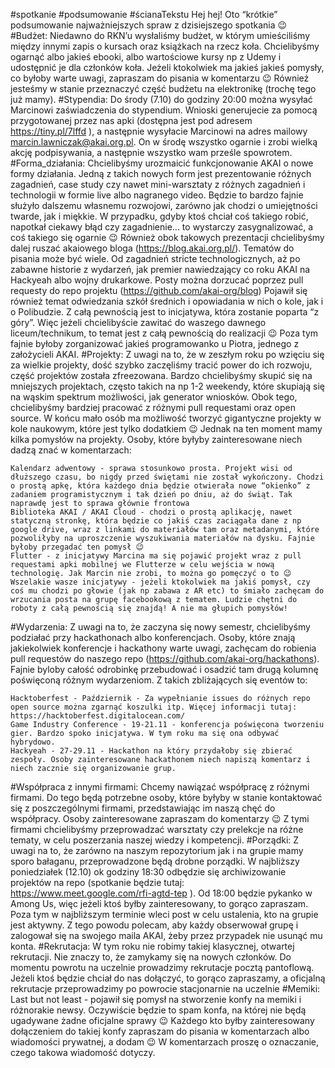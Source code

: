 #spotkanie #podsumowanie #ścianaTekstu
Hej hej!
Oto “krótkie” podsumowanie najważniejszych spraw z dzisiejszego spotkania 😉
#Budżet:
Niedawno do RKN’u wysłaliśmy budżet, w którym umieściliśmy między innymi zapis o kursach oraz książkach na rzecz koła. Chcielibyśmy ogarnąć albo jakieś ebooki, albo wartościowe kursy np z Udemy i udostępnić je dla członków koła. Jeżeli ktokolwiek ma jakieś jakieś pomysły, co byłoby warte uwagi, zapraszam do pisania w komentarzu 😉 Również jesteśmy w stanie przeznaczyć część budżetu na elektronikę (trochę tego już mamy).
#Stypendia:
Do środy (7.10) do godziny 20:00 można wysyłać Marcinowi zaświadczenia do stypendium. Wnioski generujecie za pomocą przygotowanej przez nas apki (dostępna jest pod adresem https://tiny.pl/7lffd ), a następnie wysyłacie Marcinowi na adres mailowy marcin.lawniczak@akai.org.pl. On w środę wszystko ogarnie i zrobi wielką akcję podpisywania, a następnie wszystko wam prześle spowrotem.
#Forma_działania:
Chcielibyśmy urozmaicić funkcjonowanie AKAI o nowe formy działania.
Jedną z takich nowych form jest prezentowanie różnych zagadnień, case study czy nawet mini-warsztaty z różnych zagadnień i technologii w formie live albo nagranego video. Będzie to bardzo fajnie służyło dalszemu własnemu rozwojowi, zarówno jak chodzi o umiejętności twarde, jak i miękkie. W przypadku, gdyby ktoś chciał coś takiego robić, napotkał ciekawy błąd czy zagadnienie... to wystarczy zasygnalizować, a coś takiego się ogarnie 😉
Również obok takowych prezentacji chcielibyśmy dalej ruszać akaiowego bloga (https://blog.akai.org.pl/). Tematów do pisania może być wiele. Od zagadnień stricte technologicznych, aż po zabawne historie z wydarzeń, jak premier nawiedzający co roku AKAI na Hackyeah albo wojny drukarkowe. Posty można dorzucać poprzez pull requesty do repo projektu (https://github.com/akai-org/blog)
Pojawił się również temat odwiedzania szkół średnich i opowiadania w nich o kole, jak i o Polibudzie. Z całą pewnością jest to inicjatywa, która zostanie poparta “z góry”. Więc jeżeli chcielibyście zawitać do waszego dawnego liceum/technikum, to temat jest z całą pewnością do realizacji 😉
Poza tym fajnie byłoby zorganizować jakieś programowanko u Piotra, jednego z założycieli AKAI.
#Projekty:
Z uwagi na to, że w zeszłym roku po wzięciu się za wielkie projekty, dość szybko zaczęliśmy tracić power do ich rozwoju, część projektów została zfreezowana.
Bardzo chcielibyśmy skupić się na mniejszych projektach, często takich na np 1-2 weekendy, które skupiają się na wąskim spektrum możliwości, jak generator wniosków. Obok tego, chcielibyśmy bardziej pracować z różnymi pull requestami oraz open source. W końcu mało osób ma możliwość tworzyć gigantyczne projekty w kole naukowym, które jest tylko dodatkiem 😉
Jednak na ten moment mamy kilka pomysłów na projekty. Osoby, które byłyby zainteresowane niech dadzą znać w komentarzach:

    Kalendarz adwentowy - sprawa stosunkowo prosta. Projekt wisi od dłuższego czasu, bo nigdy przed świętami nie został wykończony. Chodzi o prostą apkę, która każdego dnia będzie otwierała nowe “okienko” z zadaniem programistycznym i tak dzień po dniu, aż do świąt. Tak naprawdę jest to sprawa głównie frontowa
    Biblioteka AKAI / AKAI Cloud - chodzi o prostą aplikację, nawet statyczną stronkę, która będzie co jakiś czas zaciągała dane z np google drive, wraz z linkami do materiałów tam oraz metadanymi, które pozwoliłyby na uproszczenie wyszukiwania materiałów na dysku. Fajnie byłoby przegadać ten pomysł 😉
    Flutter - z inicjatywy Marcina ma się pojawić projekt wraz z pull requestami apki mobilnej we Flutterze w celu wejścia w nową technologię. Jak Marcin nie zrobi, to można go pomęczyć o to 😉
    Wszelakie wasze inicjatywy - jeżeli ktokolwiek ma jakiś pomysł, czy coś mu chodzi po głowie (jak np zabawa z AR etc) to śmiało zachęcam do wrzucania posta na grupę facebookową z tematem. Ludzie chętni do roboty z całą pewnością się znajdą! A nie ma głupich pomysłów!

#Wydarzenia:
Z uwagi na to, że zaczyna się nowy semestr, chcielibyśmy podziałać przy hackathonach albo konferencjach.
Osoby, które znają jakiekolwiek konferencje i hackathony warte uwagi, zachęcam do robienia pull requestów do naszego repo (https://github.com/akai-org/hackathons). Fajnie byloby całość odrobinkę przebudować i osadzić tam drugą kolumnę poświęconą różnym wydarzeniom.
Z takich zbliżających się eventów to:

    Hacktoberfest - Październik - Za wypełnianie issues do różnych repo open source można zgarnąć koszulki itp. Więcej informacji tutaj: https://hacktoberfest.digitalocean.com/
    Game Industry Conference - 19-21.11 - konferencja poświęcona tworzeniu gier. Bardzo spoko inicjatywa. W tym roku ma się ona odbywać hybrydowo.
    Hackyeah - 27-29.11 - Hackathon na który przydałoby się zbierać zespoły. Osoby zainteresowane hackathonem niech napiszą komentarz i niech zacznie się organizowanie grup.

#Współpraca z innymi firmami:
Chcemy nawiązać współpracę z różnymi firmami. Do tego będą potrzebne osoby, które byłyby w stanie kontaktować się z poszczególnymi firmami, przedstawiając im naszą chęć do współpracy. Osoby zainteresowane zapraszam do komentarzy 😉
Z tymi firmami chcielibyśmy przeprowadzać warsztaty czy prelekcje na różne tematy, w celu poszerzania naszej wiedzy i kompetencji.
#Porządki:
Z uwagi na to, że zarówno na naszym repozytorium jak i na grupie mamy sporo bałaganu, przeprowadzone będą drobne porządki.
W najbliższy poniedziałek (12.10) ok godziny 18:30 odbędzie się archiwizowanie projektów na repo (spotkanie będzie tutaj: https://www.meet.google.com/rfi-agtd-tep ). Od 18:00 będzie pykanko w Among Us, więc jeżeli ktoś byłby zainteresowany, to gorąco zapraszam.
Poza tym w najbliższym terminie wleci post w celu ustalenia, kto na grupie jest aktywny. Z tego powodu polecam, aby każdy obserwował grupę i zalogował się na swojego maila AKAI, żeby przez przypadek nie usunąć mu konta.
#Rekrutacja:
W tym roku nie robimy takiej klasycznej, otwartej rekrutacji. Nie znaczy to, że zamykamy się na nowych członków. Do momentu powrotu na uczelnie prowadzimy rekrutacje pocztą pantoflową. Jeżeli ktoś będzie chciał do nas dołączyć, to gorąco zapraszamy, a oficjalną rekrutacje przeprowadzimy po powrocie stacjonarnie na uczelnie
#Memiki:
Last but not least - pojawił się pomysł na stworzenie konfy na memiki i różnorakie newsy. Oczywiście będzie to spam konfa, na której nie będą ugadywane żadne oficjalne sprawy 😉
Każdego kto byłby zainteresowany dołączeniem do takiej konfy zapraszam do pisania w komentarzach albo wiadomości prywatnej, a dodam 😉
W komentarzach proszę o oznaczanie, czego takowa wiadomość dotyczy. 
